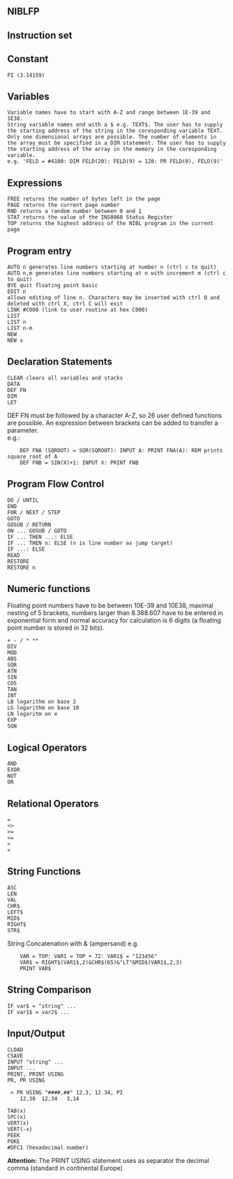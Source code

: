 NIBLFP
------

Instruction set
---------------

Constant
--------
    PI (3.14159)
Variables
---------
    Variable names have to start with A-Z and range between 1E-39 and 1E38.
    String variable names end with a $ e.g. TEXT$. The user has to supply the starting address of the string in the coresponding variable TEXT.
    Only one dimensional arrays are possible. The number of elements in the array must be specified in a DIM statement. The user has to supply the starting address of the array in the memory in the coresponding variable.
    e.g. 'FELD = #4100: DIM FELD(20): FELD(9) = 128: PR FELD(0), FELD(9)'

Expressions
-----------
    FREE returns the number of bytes left in the page
    PAGE returns the current page number
    RND returns a random number between 0 and 1
    STAT returns the value of the INS8060 Status Register
    TOP returns the highest address of the NIBL program in the current page 

Program entry
-------------
    AUTO n generates line numbers starting at number n (ctrl c to quit)
    AUTO n,m generates line numbers starting at n with increment m (ctrl c to quit)
    BYE quit floating point basic
    EDIT n
    allows editing of line n. Characters may be inserted with ctrl Q and deleted with ctrl X, ctrl C will exit
    LINK #C000 (link to user routine at hex C000)
    LIST
    LIST n
    LIST n-m
    NEW
    NEW x
 
Declaration Statements
----------------------
    CLEAR clears all variables and stacks
    DATA
    DEF FN
    DIM
    LET 

DEF FN must be followed by a character A-Z, so 26 user defined functions are possible. An expression between brackets can be added to transfer a parameter.  
e.g.:
```
    DEF FNA (SQROOT) = SQR(SQROOT): INPUT A: PRINT FNA(A): REM prints square root of A
    DEF FNB = SIN(X)+1: INPUT X: PRINT FNB
```

Program Flow Control
--------------------
    DO / UNTIL
    END
    FOR / NEXT / STEP
    GOTO
    GOSUB / RETURN
    ON ... GOSUB / GOTO
    IF ... THEN ...: ELSE
    IF ... THEN n: ELSE (n is line number as jump target)
    IF ...: ELSE
    READ
    RESTORE
    RESTORE n 


Numeric functions
-----------------
Floating point numbers have to be between 10E-39 and 10E38, maximal nesting of 5 brackets, numbers larger than 8.388.607 have to be entered in exponential form and normal accuracy for calculation is 6 digits (a floating point number is stored in 32 bits).

    + - / * **
    DIV
    MOD
    ABS
    SQR
    ATN
    SIN
    COS
    TAN
    INT
    LB logarithm on base 2
    LG logarithm on base 10
    LN logaritm on e
    EXP
    SGN 

Logical Operators
-----------------
    AND
    EXOR
    NOT
    OR 

Relational Operators
--------------------
    =
    <>
    >=
    <=
    >
    < 

String Functions
----------------
    ASC
    LEN
    VAL
    CHR$
    LEFT$
    MID$
    RIGHT$
    STR$ 

String Concatenation with & (ampersand)
e.g.
```
    VAR = TOP: VAR1 = TOP + 72: VAR1$ = "123456"
    VAR$ = RIGHT$(VAR1$,2)&CHR$(65)&"LT"&MID$(VAR1$,2,3)
    PRINT VAR$
```

String Comparison
-----------------
    IF var$ = "string" ...
    IF var1$ = var2$ ... 

Input/Output
------------
    CLOAD
    CSAVE
    INPUT "string" ...
    INPUT ...
    PRINT, PRINT USING
    PR, PR USING
```
 > PR USING "####,##" 12.3, 12.34, PI
    12,30  12,34   3,14
```
    TAB(x)
    SPC(x)
    VERT(x)
    VERT(-x)
    PEEK
    POKE
    #DFC1 (hexadecimal number)

**Attention:** The PRINT USING statement uses as separator the decimal comma (standard in continental Europe)

